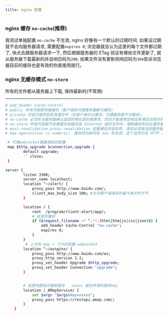 ```yaml
---
title: nginx 配置
---
```


### nginx 缓存 `no-cache`(推荐)

我测试单独配置 `no-cache` 不生效, nginx 好像有一个默认的过期时间, 如果没过期就不会向服务器请求, 需要配置`expires 0`; 浏览器就会认为这里的每个文件都过期了, 快点去跟服务器请求一下, 然后根据服务器的 ETag 验证有哪些文件更新了, 就从服务器下载最新的并且响应码为`200`, 如果文件没有更新则响应码为`304`告诉浏览器目前的缓存也是有效的你直接用就行。

### nginx 无缓存模式 `no-store`

所有的文件都从服务器上下载, 保持最新的(不常用)

---

```bash
# add_header Cache-Control
# public 所有内容都将被缓存（客户端和代理服务器都可缓存）
# private 内容只缓存到私有缓存中（仅客户端可以缓存，代理服务器不可缓存）。
# no-cache 必须先与服务器确认返回的响应是否被更改，然后才能使用该响应来满足后续对同一个网址的请求。因此，如果存在合适的验证停牌（ETag），no-cache 会发起往返通信来验证缓存的响应，如果资源未被更改，可以避免下载。
# no-store 所有内容都不会被缓存到缓存或 Internet 临时文件中，强制缓存和对比缓存都不会触发。
# must-revalidation.proxy-revalidation 如果缓存内容失败，请求必须发送到服务器、代理以进行重新验证。
# max-age=xxx(xxx is numeric） 缓存的内容将在 xxx 秒失效，这个选项只在 HTTP 1.1 可用，并如果和 Last-Modified 一起使用时，优先级较高。

 # 代理websocket需要用到的配置
 map $http_upgrade $connection_upgrade {
        default upgrade;
        '' close;
 }

server {
        listen 3300;
        server_name localhost;
        location ^~/alert/ {
            proxy_pass http://www.baidu.com/;
            client_max_body_size 10m; #允许客户端请求的最大单文件字节
        }

        location / {
            root  /program/client-alert/app/;
            # 这里的缓存
            if ($request_filename ~* ^.*?.(html|htm|js|css|json)$) {
                add_header Cache-Control "no-cache";
                expires 0;
            }
        }
         # 上方的 map + 下方的配置 websocket
        location ^~/wsnginx/ {
            proxy_pass http://www.baidu.com/ws;
            proxy_http_version 1.1;
            proxy_set_header Upgrade $http_upgrade;
            proxy_set_header Connection "upgrade";
        }


        # 高德地图地点搜索服务   xxxxx 是你申请的服务key
        location /_AMapService/ {
            set $args "$args&key=xxxxx";
            proxy_pass https://restapi.amap.com/;
        }
    }



```
